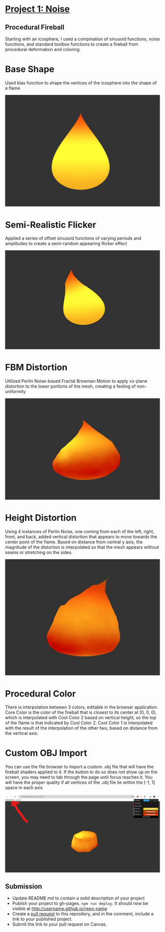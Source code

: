 # [Project 1: Noise](https://github.com/CIS-566-Fall-2022/hw01-fireball-base)

## Procedural Fireball

Starting with an icosphere, I used a compination of sinusoid functions, noise functions, and standard toolbox functions to create a fireball from procedural deformation and coloring.

# Base Shape

Used bias function to shape the vertices of the icosphere into the shape of a flame

![Flame Silhouette](./images/fireball_layer1.png)

# Semi-Realistic Flicker

Applied a series of offset sinusoid functions of varying periods and amplitudes to create a semi-random appearing flicker effect

![Fireball Flickering](./images/fireball_layer2.png)

# FBM Distortion

Utilized Perlin Noise-based Fractal Brownian Motion to apply xz-plane distortion to the lower portions of the mesh, creating a feeling of non-uniformity

![Fireball Edge Distortion](./images/fireball_layer3.gif)

# Height Distortion

Using 4 instances of Perlin Noise, one coming from each of the left, right, front, and back, added vertical distortion that appears to move towards the center point of the flame. Based on distance from central y axis, the magnitude of the distortion is interpolated so that the mesh appears without seams or stretching on the sides.

![Fireball Height Distortion](./images/fireball_layer4.gif)

# Procedural Color

There is interpolation between 3 colors, editable in the browser application. Core Color is the color of the fireball that is closest to its center at (0, 0, 0), which is interpolated with Cool Color 2 based on vertical height, so the top of the flame is that indicated by Cool Color 2. Cool Color 1 is interpolated with the result of the interpolation of the other two, based on distance from the vertical axis.

# Custom OBJ Import

You can use the file browser to import a custom .obj file that will have the fireball shaders applied to it. If the button to do so does not show up on the screen, you may need to tab through the page until focus reaches it. You will have the proper quality if all vertices of the .obj file lie within the [-1, 1] space in each axis

![Fireball Custom](./images/fireball_custom.png)



## Submission

- Update README.md to contain a solid description of your project
- Publish your project to gh-pages. `npm run deploy`. It should now be visible at http://username.github.io/repo-name
- Create a [pull request](https://help.github.com/articles/creating-a-pull-request/) to this repository, and in the comment, include a link to your published project.
- Submit the link to your pull request on Canvas.
